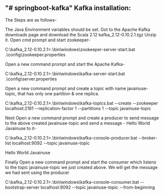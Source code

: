 "# springboot-kafka" 
Kafka installation:
-----------------------

The Steps are as follows-

The Java Environment variables should be set.
Got to the Apache Kafka downloads page and download the Scala 2.12 kafka_2.12-0.10.2.1.tgz
Unzip it.
Open cmd prompt and start zookeeper-

C:\kafka_2.12-0.10.2.1>.\bin\windows\zookeeper-server-start.bat .\config\zookeeper.properties

Open a new command prompt and start the Apache Kafka-

C:\kafka_2.12-0.10.2.1>.\bin\windows\kafka-server-start.bat .\config\server.properties

Open a new command prompt and create a topic with name javainuse-topic, that has only one partition & one replica.

C:\kafka_2.12-0.10.2.1>.\bin\windows\kafka-topics.bat --create --zookeeper localhost:2181 --replication-factor 1 --partitions 1 --topic javainuse-topic

Next Open a new command prompt and create a producer to send message to the above created javainuse-topic and send a message - Hello World Javainuse to it-

C:\kafka_2.12-0.10.2.1>.\bin\windows\kafka-console-producer.bat --broker-list localhost:9092 --topic javainuse-topic

Hello World Javainuse

Finally Open a new command prompt and start the consumer which listens to the topic javainuse-topic we just created above. We will get the message we had sent using the producer

C:\kafka_2.12-0.10.2.1>.\bin\windows\kafka-console-consumer.bat --bootstrap-server localhost:9092 --topic javainuse-topic --from-beginning
